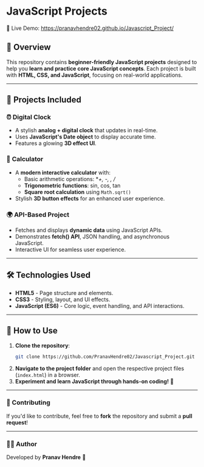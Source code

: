 
# JavaScript Projects 

🔗 Live Demo: https://pranavhendre02.github.io/Javascript_Project/

## 📌 Overview

This repository contains **beginner-friendly JavaScript projects** designed to help you **learn and practice core JavaScript concepts**. Each project is built with **HTML, CSS, and JavaScript**, focusing on real-world applications.

---

## 🚀 Projects Included

### ⏰ **Digital Clock**
- A stylish **analog + digital clock** that updates in real-time.
- Uses **JavaScript's Date object** to display accurate time.
- Features a glowing **3D effect UI**.

### 🔢 **Calculator**
- A **modern interactive calculator** with:
  - Basic arithmetic operations: **+, -, *, /**
  - **Trigonometric functions**: sin, cos, tan
  - **Square root calculation** using `Math.sqrt()`
- Stylish **3D button effects** for an enhanced user experience.

### 🌍 **API-Based Project**
- Fetches and displays **dynamic data** using JavaScript APIs.
- Demonstrates **fetch() API**, JSON handling, and asynchronous JavaScript.
- Interactive UI for seamless user experience.

---

## 🛠️ Technologies Used

- **HTML5** - Page structure and elements.
- **CSS3** - Styling, layout, and UI effects.
- **JavaScript (ES6)** - Core logic, event handling, and API interactions.

---

## 📌 How to Use

1. **Clone the repository**:
   ```sh
   git clone https://github.com/PranavHendre02/Javascript_Project.git
   ```
2. **Navigate to the project folder** and open the respective project files (`index.html`) in a browser.
3. **Experiment and learn JavaScript through hands-on coding!** 🚀

---

### 🤝 Contributing

If you'd like to contribute, feel free to **fork** the repository and submit a **pull request**!

---

### 👨‍💻 Author

Developed by **Pranav Hendre** 🚀

